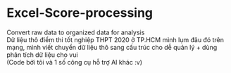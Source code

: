 # Excel-Score-processing
Convert raw data to organized data for analysis  
Dữ liệu thô điểm thi tốt nghiệp THPT 2020 ở TP.HCM mình lụm đâu đó trên mạng, mình viết chuyển dữ liệu thô sang cấu trúc cho dễ quản lý + dùng phân tích dữ liệu cho vui   
(Code bởi tôi và 1 số công cụ hỗ trợ AI khác :v)

